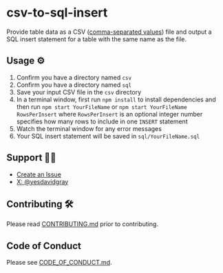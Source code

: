 # csv-to-sql-insert
Provide table data as a CSV ([comma-separated values](https://en.wikipedia.org/wiki/Comma-separated_values)) file and output a SQL insert statement for a table with the same name as the file.

## Usage ⚙
1. Confirm you have a directory named `csv`
2. Confirm you have a directory named `sql`
3. Save your input CSV file in the `csv` directory
4. In a terminal window, first run `npm install` to install dependencies and then run `npm start YourFileName` or `npm start YourFileName RowsPerInsert` where `RowsPerInsert` is an optional integer number specifies how many rows to include in one `INSERT` statement
5. Watch the terminal window for any error messages
6. Your SQL insert statement will be saved in `sql/YourFileName.sql`

## Support 👨‍💻
- [Create an Issue](https://github.com/gitdagray/csv-to-sql/issues)
- [X: @yesdavidgray](https://x.com/yesdavidgray)

## Contributing 🛠
Please read [CONTRIBUTING.md](https://github.com/gitdagray/csv-to-sql/blob/main/CONTRIBUTING.md) prior to contributing. 

## Code of Conduct 
Please see [CODE_OF_CONDUCT.md](https://github.com/gitdagray/csv-to-sql/blob/main/CODE_OF_CONDUCT.md).
